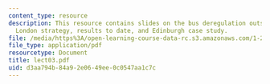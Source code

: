 ```yaml
---
content_type: resource
description: This resource contains slides on the bus deregulation outside London,
  London strategy, results to date, and Edinburgh case study.
file: /media/https%3A/open-learning-course-data-rc.s3.amazonaws.com/1-259j-transit-management-fall-2006/d3aa794b84a92e0649ee0c0547aa1c7c_lect03.pdf
file_type: application/pdf
resourcetype: Document
title: lect03.pdf
uid: d3aa794b-84a9-2e06-49ee-0c0547aa1c7c
---
```

